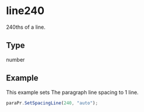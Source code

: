 # line240

240ths of a line.

## Type

number



## Example

This example sets The paragraph line spacing to 1 line.

```javascript
paraPr.SetSpacingLine(240, "auto");
```
